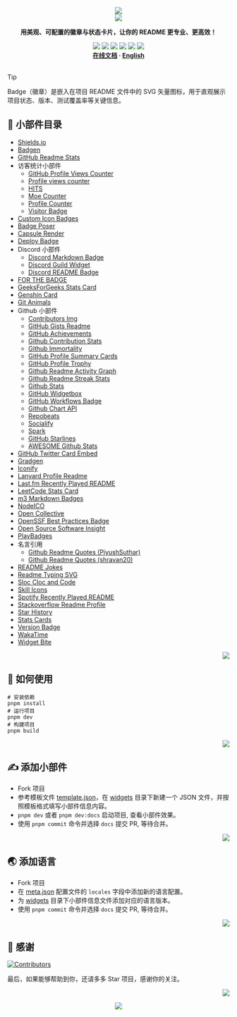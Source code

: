 <a name="readme-top"></a>

<div align="center">
  <div>
    <img src="https://capsule-render.vercel.app/api?type=waving&color=4D908E&height=160&section=header">
  </div>
  <a href="https://github.com/xiaohuohumax/readme-widget-hub">
    <img src="https://readme-typing-svg.demolab.com?font=Fira+Code&size=32&pause=1000&width=416&height=68&lines=%F0%9F%8E%96%EF%B8%8FReadme+Widget+Hub%F0%9F%8E%96%EF%B8%8F"/>
  </a>
  <p><b>用美观、可配置的徽章与状态卡片，让你的 README 更专业、更高效！</b></p>
  <div>
    <a href="https://github.com/xiaohuohumax/readme-widget-hub?tab=MIT-1-ov-file#readme"><img src="https://img.shields.io/github/license/xiaohuohumax/readme-widget-hub" /></a>
    <a href="https://github.com/xiaohuohumax/readme-widget-hub/pulls"><img src="https://img.shields.io/github/issues-pr/xiaohuohumax/readme-widget-hub" /></a>
    <a href="https://github.com/xiaohuohumax/readme-widget-hub/issues"><img src="https://img.shields.io/github/issues/xiaohuohumax/readme-widget-hub" /></a>
    <a href="https://github.com/xiaohuohumax/readme-widget-hub"><img src="https://api.visitorbadge.io/api/combined?path=https%3A%2F%2Fgithub.com%2Fxiaohuohumax%2Freadme-widget-hub&countColor=%2337D67A&style=flat&labelStyle=lower" /></a>
    <a href="https://github.com/xiaohuohumax/readme-widget-hub"><img src="https://img.shields.io/badge/badges-63-37D67A?labelColor=555555" /></a>
    <a href="https://github.com/xiaohuohumax/readme-widget-hub"><img src="https://img.shields.io/github/stars/xiaohuohumax/readme-widget-hub" /></a>
  </div>
  <div>
    <b>
       <a href="https://xiaohuohumax.github.io/readme-widget-hub/">在线文档</a>
      · <a href="README_en-US.md">English</a>
    </b>
  </div>
  <br/>
</div>

> [!Tip]
> Badge（徽章）是嵌入在项目 README 文件中的 SVG 矢量图标，用于直观展示项目状态、版本、测试覆盖率等关键信息‌。

## 📑 小部件目录

* [Shields.io](dist/widgets/shields-io/README.md)
* [Badgen](dist/widgets/badgen/README.md)
* [GitHub Readme Stats](dist/widgets/github-readme-stats/README.md)
* 访客统计小部件
  * [GitHub Profile Views Counter](dist/widgets/visit-counter/github-profile-views-counter/README.md)
  * [Profile views counter](dist/widgets/visit-counter/go-u8views/README.md)
  * [HITS](dist/widgets/visit-counter/hit-counter/README.md)
  * [Moe Counter](dist/widgets/visit-counter/moe-counter/README.md)
  * [Profile Counter](dist/widgets/visit-counter/profile-counter/README.md)
  * [Visitor Badge](dist/widgets/visit-counter/web-visitorbadge-nextjs/README.md)
* [Custom Icon Badges](dist/widgets/custom-icon-badges/README.md)
* [Badge Poser](dist/widgets/badge-poser/README.md)
* [Capsule Render](dist/widgets/capsule-render/README.md)
* [Deploy Badge](dist/widgets/deploy-badge/README.md)
* Discord 小部件
  * [Discord Markdown Badge](dist/widgets/discord/dcbadge/README.md)
  * [Discord Guild Widget](dist/widgets/discord/discord-guild-widget/README.md)
  * [Discord README Badge](dist/widgets/discord/discord-readme-badge/README.md)
* [FOR THE BADGE](dist/widgets/for-the-badge/README.md)
* [GeeksForGeeks Stats Card](dist/widgets/geeksforgeeks-stats-card/README.md)
* [Genshin Card](dist/widgets/genshin-card/README.md)
* [Git Animals](dist/widgets/gitanimals/README.md)
* Github 小部件
  * [Contributors Img](dist/widgets/github/contributors-img/README.md)
  * [GitHub Gists Readme](dist/widgets/github/gists-readme/README.md)
  * [GitHub Achievements](dist/widgets/github/gitHub-achievements/README.md)
  * [Github Contribution Stats](dist/widgets/github/github-contribution-stats/README.md)
  * [Github Immortality](dist/widgets/github/github-immortality/README.md)
  * [GitHub Profile Summary Cards](dist/widgets/github/github-profile-summary-cards/README.md)
  * [GitHub Profile Trophy](dist/widgets/github/github-profile-trophy/README.md)
  * [Github Readme Activity Graph](dist/widgets/github/github-readme-activity-graph/README.md)
  * [Github Readme Streak Stats](dist/widgets/github/github-readme-streak-stats/README.md)
  * [Github Stats](dist/widgets/github/github-stats/README.md)
  * [GitHub Widgetbox](dist/widgets/github/github-widgetbox/README.md)
  * [GitHub Workflows Badge](dist/widgets/github/github-workflows/README.md)
  * [Github Chart API](dist/widgets/github/githubchart-api/README.md)
  * [Repobeats](dist/widgets/github/repobeats/README.md)
  * [Socialify](dist/widgets/github/socialify/README.md)
  * [Spark](dist/widgets/github/spark/README.md)
  * [GitHub Starlines](dist/widgets/github/starlines/README.md)
  * [AWESOME Github Stats](dist/widgets/github/template/README.md)
* [GitHub Twitter Card Embed](dist/widgets/github-twitter-card-embed/README.md)
* [Gradgen](dist/widgets/gradgen/README.md)
* [Iconify](dist/widgets/iconify/README.md)
* [Lanyard Profile Readme](dist/widgets/lanyard-profile-readme/README.md)
* [Last.fm Recently Played README](dist/widgets/lastfm-recently-played-readme/README.md)
* [LeetCode Stats Card](dist/widgets/leetcode-stats-card/README.md)
* [m3 Markdown Badges](dist/widgets/m3-Markdown-Badges/README.md)
* [NodeICO](dist/widgets/nodei-co/README.md)
* [Open Collective](dist/widgets/open-collective/README.md)
* [OpenSSF Best Practices Badge](dist/widgets/openssf-best-practices/README.md)
* [Open Source Software Insight](dist/widgets/ossinsight/README.md)
* [PlayBadges](dist/widgets/play-badges/README.md)
* 名言引用
  * [Github Readme Quotes (PiyushSuthar)](dist/widgets/quotes/github-readme-quotes_1/README.md)
  * [Github Readme Quotes (shravan20)](dist/widgets/quotes/github-readme-quotes_2/README.md)
* [README Jokes](dist/widgets/readme-jokes/README.md)
* [Readme Typing SVG](dist/widgets/readme-typing-svg/README.md)
* [Sloc Cloc and Code](dist/widgets/scc/README.md)
* [Skill Icons](dist/widgets/skill-icons/README.md)
* [Spotify Recently Played README](dist/widgets/spotify-recently-played-readme/README.md)
* [Stackoverflow Readme Profile](dist/widgets/stackoverflow-readme-profile/README.md)
* [Star History](dist/widgets/star-history/README.md)
* [Stats Cards](dist/widgets/stats-cards/README.md)
* [Version Badge](dist/widgets/version-badge/README.md)
* [WakaTime](dist/widgets/wakatime/README.md)
* [Widget Bite](dist/widgets/widget-bite/README.md)

<p align="right"><a href="#readme-top"><img src="https://img.shields.io/badge/回到顶部-555555?style=for-the-badge"></a></p>

## 🏃 如何使用

```shell
# 安装依赖
pnpm install
# 运行项目
pnpm dev
# 构建项目
pnpm build
```

<p align="right"><a href="#readme-top"><img src="https://img.shields.io/badge/回到顶部-555555?style=for-the-badge"></a></p>

## ✍ 添加小部件

* Fork 项目
* 参考模板文件 [template.json](/widgets/template.json)，在 [widgets](/widgets) 目录下新建一个 JSON 文件，并按照模板格式填写小部件信息内容。
* `pnpm dev` 或者 `pnpm dev:docs` 启动项目, 查看小部件效果。
* 使用 `pnpm commit` 命令并选择 `docs` 提交 PR, 等待合并。

<p align="right"><a href="#readme-top"><img src="https://img.shields.io/badge/回到顶部-555555?style=for-the-badge"></a></p>

## 🌏 添加语言

* Fork 项目
* 在 [meta.json](/meta.json) 配置文件的 `locales` 字段中添加新的语言配置。
* 为 [widgets](/widgets) 目录下小部件信息文件添加对应的语言版本。
* 使用 `pnpm commit` 命令并选择 `docs` 提交 PR, 等待合并。

<p align="right"><a href="#readme-top"><img src="https://img.shields.io/badge/回到顶部-555555?style=for-the-badge"></a></p>

## 💖 感谢

[![Contributors](https://contrib.rocks/image?repo=xiaohuohumax/readme-widget-hub)](https://github.com/xiaohuohumax/readme-widget-hub/contributors)

最后，如果能够帮助到你，还请多多 Star 项目，感谢你的关注。

<p align="right"><a href="#readme-top"><img src="https://img.shields.io/badge/回到顶部-555555?style=for-the-badge"></a></p>

<div align="center">
  <img src="https://capsule-render.vercel.app/api?type=waving&color=4D908E&height=100&section=footer">
</div>
